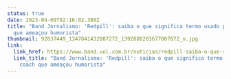 ```yaml
---
status: true
date: 2023-04-09T02:16:02.389Z
title: "Band Jornalismo: 'Redpill': saiba o que significa termo usado por coach
  que ameaçou humorista"
thumbnail: 92837449_1347841432087272_1392888203677007872_n.jpg
link:
  link_href: https://www.band.uol.com.br/noticias/redpill-saiba-o-que-significa-termo-usado-por-coach-que-ameacou-humorista-16585486
  link_title: "Band Jornalismo: 'Redpill': saiba o que significa termo usado por
    coach que ameaçou humorista"
---
```


